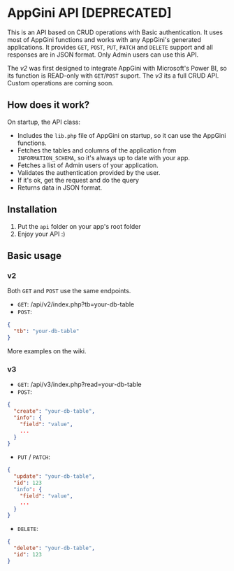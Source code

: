 # AppGini API [DEPRECATED]
This is an API based on CRUD operations with Basic authentication. It uses most of AppGini functions and works with any AppGini's generated applications. It provides ```GET```, ```POST```, ```PUT```, ```PATCH``` and ```DELETE``` support and all responses are in JSON format. Only Admin users can use this API.

The _v2_ was first designed to integrate AppGini with Microsoft's Power BI, so its function is READ-only with ```GET```/```POST``` suport. The _v3_ its a full CRUD API. Custom operations are coming soon.

## How does it work?
On startup, the API class:
- Includes the ```lib.php``` file of AppGini on startup, so it can use the AppGini functions.
- Fetches the tables and columns of the application from ```INFORMATION_SCHEMA```, so it's always up to date with your app.
- Fetches a list of Admin users of your application.
- Validates the authentication provided by the user.
- If it's ok, get the request and do the query
- Returns data in JSON format.

## Installation
1) Put the ```api``` folder on your app's root folder
2) Enjoy your API :)

## Basic usage

### v2
Both ```GET``` and ```POST``` use the same endpoints.

- ```GET```: /api/v2/index.php?tb=your-db-table
- ```POST```:
```json
{
  "tb": "your-db-table"
}
```

More examples on the wiki.

### v3

- ```GET```: /api/v3/index.php?read=your-db-table
- ```POST```:
```json
{
  "create": "your-db-table",
  "info": {
    "field": "value",
    ...
  }
}
```
- ```PUT``` / ```PATCH```:
```json
{
  "update": "your-db-table",
  "id": 123
  "info": {
    "field": "value",
    ...
  }
}
```
- ```DELETE```:
```json
{
  "delete": "your-db-table",
  "id": 123
}
```
